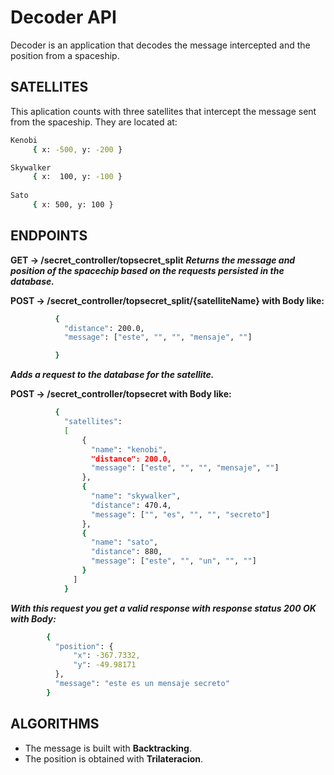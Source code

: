 # Decoder API

Decoder is an application that decodes the message intercepted and the position from a spaceship.

## SATELLITES
This aplication counts with three satellites that intercept the message sent from the spaceship.
They are located at:

```bash
Kenobi
     { x: -500, y: -200 }

Skywalker
     { x:  100, y: -100 }
      
Sato
     { x: 500, y: 100 }

```

## ENDPOINTS


 **GET -> /secret_controller/topsecret_split**
 ***Returns the message and position of the spacechip based on the requests persisted in the database.***

 **POST -> /secret_controller/topsecret_split/{satelliteName} with Body like:**
```bash
          {
            "distance": 200.0,
            "message": ["este", "", "", "mensaje", ""]

          }
```

 ***Adds a request to the database for the satellite.***
 
 **POST -> /secret_controller/topsecret with Body like:**
```bash
          {
            "satellites": 
            [
                {
                  "name": "kenobi",
                  "distance": 200.0,
                  "message": ["este", "", "", "mensaje", ""]
                },
                {
                  "name": "skywalker",
                  "distance": 470.4,
                  "message": ["", "es", "", "", "secreto"]
                },
                {
                  "name": "sato",
                  "distance": 880,
                  "message": ["este", "", "un", "", ""]
                }
              ] 
            }
```
 ***With this request you get a valid response with response status 200 OK with Body:***
```bash  
        {
          "position": {
              "x": -367.7332,
              "y": -49.98171
          },
          "message": "este es un mensaje secreto"
        }
```
## ALGORITHMS
* The message is built with **Backtracking**.
* The position is obtained with **Trilateracion**.
